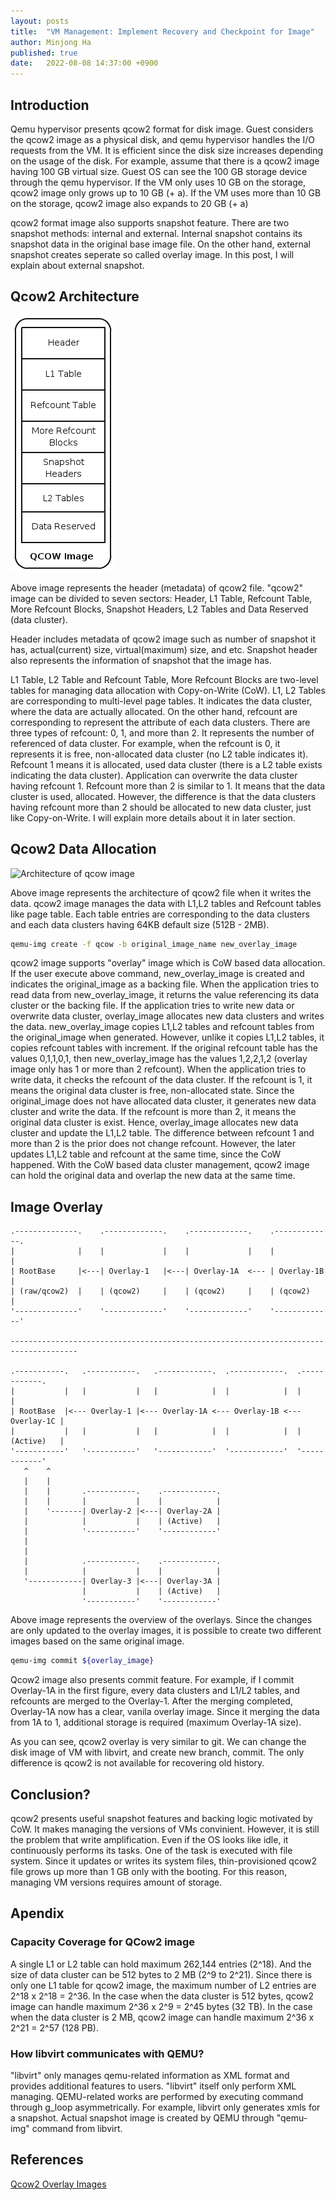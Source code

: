 ```yaml
---
layout: posts
title:  "VM Management: Implement Recovery and Checkpoint for Image"
author: Minjong Ha
published: true
date:   2022-08-08 14:37:00 +0900
---
```


## Introduction

Qemu hypervisor presents qcow2 format for disk image.
Guest considers the qcow2 image as a physical disk, and qemu hypervisor handles the I/O requests from the VM.
It is efficient since the disk size increases depending on the usage of the disk.
For example, assume that there is a qcow2 image having 100 GB virtual size.
Guest OS can see the 100 GB storage device through the qemu hypervisor.
If the VM only uses 10 GB on the storage, qcow2 image only grows up to 10 GB (+ a).
If the VM uses more than 10 GB on the storage, qcow2 image also expands to 20 GB (+ a)

qcow2 format image also supports snapshot feature.
There are two snapshot methods: internal and external.
Internal snapshot contains its snapshot data in the original base image file.
On the other hand, external snapshot creates seperate so called overlay image.
In this post, I will explain about external snapshot.

## Qcow2 Architecture

<!--
<img data-action="zoom" src='{{ "../assets/images/posts/2022-08-08-vm-image-versioning/qcow_struct.png" | relative_url }}' alt='relative'>
-->
![Overall structure of `qcow`](../assets/images/posts/2022-08-08-vm-image-versioning/qcow_struct.png)

Above image represents the header (metadata) of qcow2 file.
"qcow2" image can be divided to seven sectors: Header, L1 Table, Refcount Table, More Refcount Blocks, Snapshot Headers, L2 Tables and Data Reserved (data cluster).

Header includes metadata of qcow2 image such as number of snapshot it has, actual(current) size, virtual(maximum) size, and etc.
Snapshot header also represents the information of snapshot that the image has.

L1 Table, L2 Table and Refcount Table, More Refcount Blocks are two-level tables for managing data allocation with Copy-on-Write (CoW).
L1, L2 Tables are corresponding to multi-level page tables.
It indicates the data cluster, where the data are actually allocated.
On the other hand, refcount are corresponding to represent the attribute of each data clusters.
There are three types of refcount: 0, 1, and more than 2.
It represents the number of referenced of data cluster.
For example, when the refcount is 0, it represents it is free, non-allocated data cluster (no L2 table indicates it).
Refcount 1 means it is allocated, used data cluster (there is a L2 table exists indicating the data cluster).
Application can overwrite the data cluster having refcount 1.
Refcount more than 2 is similar to 1.
It means that the data cluster is used, allocated.
However, the difference is that the data clusters having refcount more than 2 should be allocated to new data cluster, just like Copy-on-Write.
I will explain more details about it in later section.

## Qcow2 Data Allocation

<!--
<img data-action="zoom" src='{{ "../assets/images/posts/2022-08-08-vm-image-versioning/qcow_image_achitecture.png" | relative_url }}' alt='relative'>
-->
![Architecture of `qcow` image](../assets/images/posts/2022-08-08-vm-image-versioning/qcow_image_achitecture.png)

Above image represents the architecture of qcow2 file when it writes the data.
qcow2 image manages the data with L1,L2 tables and Refcount tables like page table.
Each table entries are corresponding to the data clusters and each data clusters having 64KB default size (512B - 2MB).

```bash
qemu-img create -f qcow -b original_image_name new_overlay_image
```

qcow2 image supports "overlay" image which is CoW based data allocation.
If the user execute above command, new_overlay_image is created and indicates the original_image as a backing file.
When the application tries to read data from new_overlay_image, it returns the value referencing its data cluster or the backing file.
If the application tries to write new data or overwrite data cluster, overlay_image allocates new data clusters and writes the data.
new_overlay_image copies L1,L2 tables and refcount tables from the original_image when generated.
However, unlike it copies L1,L2 tables, it copies refcount tables with increment.
If the original refcount table has the values 0,1,1,0,1, then new_overlay_image has the values 1,2,2,1,2 (overlay image only has 1 or more than 2 refcount).
When the application tries to write data, it checks the refcount of the data cluster.
If the refcount is 1, it means the original data cluster is free, non-allocated state.
Since the original_image does not have allocated data cluster, it generates new data cluster and write the data.
If the refcount is more than 2, it means the original data cluster is exist.
Hence, overlay_image allocates new data cluster and update the L1,L2 table.
The difference between refcount 1 and more than 2 is the prior does not change refcount.
However, the later updates L1,L2 table and refcount at the same time, since the CoW happened.
With the CoW based data cluster management, qcow2 image can hold the original data and overlap the new data at the same time.

## Image Overlay

<!-- Overlay Image -->

```text
.--------------.    .-------------.    .-------------.    .-------------.
|              |    |             |    |             |    |             |
| RootBase     |<---| Overlay-1   |<---| Overlay-1A  <--- | Overlay-1B  |
| (raw/qcow2)  |    | (qcow2)     |    | (qcow2)     |    | (qcow2)     |
'--------------'    '-------------'    '-------------'    '-------------'

-------------------------------------------------------------------------------------

.-----------.   .-----------.   .------------.  .------------.  .------------.
|           |   |           |   |            |  |            |  |            |
| RootBase  |<--- Overlay-1 |<--- Overlay-1A <--- Overlay-1B <--- Overlay-1C |
|           |   |           |   |            |  |            |  | (Active)   |
'-----------'   '-----------'   '------------'  '------------'  '------------'
   ^    ^
   |    |
   |    |       .-----------.    .------------.
   |    |       |           |    |            |
   |    '-------| Overlay-2 |<---| Overlay-2A |
   |            |           |    | (Active)   |
   |            '-----------'    '------------'
   |
   |
   |            .-----------.    .------------.
   |            |           |    |            |
   '------------| Overlay-3 |<---| Overlay-3A |
                |           |    | (Active)   |
                '-----------'    '------------'
```

Above image represents the overview of the overlays.
Since the changes are only updated to the overlay images, it is possible to create two different images based on the same original image.

```bash
qemu-img commit ${overlay_image}
```

Qcow2 image also presents commit feature.
For example, if I commit Overlay-1A in the first figure, every data clusters and L1/L2 tables, and refcounts are merged to the Overlay-1.
After the merging completed, Overlay-1A now has a clear, vanila overlay image.
Since it merging the data from 1A to 1, additional storage is required (maximum Overlay-1A size).

As you can see, qcow2 overlay is very similar to git.
We can change the disk image of VM with libvirt, and create new branch, commit.
The only difference is qcow2 is not available for recovering old history.

## Conclusion?

qcow2 presents useful snapshot features and backing logic motivated by CoW.
It makes managing the versions of VMs convinient.
However, it is still the problem that write amplification.
Even if the OS looks like idle, it continuously performs its tasks.
One of the task is executed with file system.
Since it updates or writes its system files, thin-provisioned qcow2 file grows up more than 1 GB only with the booting.
For this reason, managing VM versions requires amount of storage.

## Apendix

### Capacity Coverage for QCow2 image

A single L1 or L2 table can hold maximum 262,144 entries (2^18).
And the size of data cluster can be 512 bytes to 2 MB (2^9 to 2^21).
Since there is only one L1 table for qcow2 image, the maximum number of L2 entries are 2^18 x 2^18 = 2^36.
In the case when the data cluster is 512 bytes, qcow2 image can handle maximum 2^36 x 2^9 = 2^45 bytes (32 TB).
In the case when the data cluster is 2 MB, qcow2 image can handle maximum 2^36 x 2^21 = 2^57 (128 PB).

### How libvirt communicates with QEMU?

"libvirt" only manages qemu-related information as XML format and provides additional features to users.
"libvirt" itself only perform XML managing.
QEMU-related works are performed by executing command through g\_loop asymmetrically.
For example, libvirt only generates xmls for a snapshot.
Actual snapshot image is created by QEMU through "qemu-img" command from libvirt.

## References

[Qcow2 Overlay Images](https://kashyapc.fedorapeople.org/virt/lc-2012/snapshots-handout.html)
